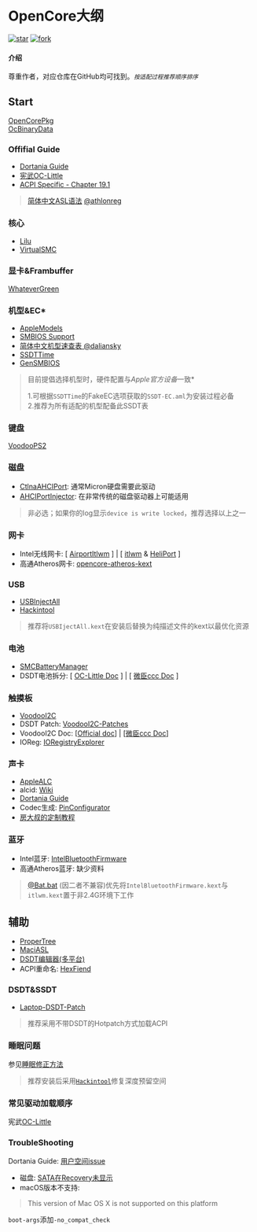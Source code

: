 # OpenCore大纲
[![star](https://gitee.com/Sirius2/OC-Patch-Wiki/badge/star.svg?theme=dark)](https://gitee.com/Sirius2/OC-Patch-Wiki/stargazers) [![fork](https://gitee.com/Sirius2/OC-Patch-Wiki/badge/fork.svg?theme=dark)](https://gitee.com/Sirius2/OC-Patch-Wiki/members)

#### 介绍

尊重作者，对应仓库在GitHub均可找到。*`按适配过程推荐顺序排序`*

## Start
[OpenCorePkg](https://github.com/acidanthera/OpenCorePkg)  
[OcBinaryData](https://github.com/acidanthera/OcBinaryData)

### Offifial Guide  
+ [Dortania Guide](https://dortania.github.io/OpenCore-Install-Guide/)  
+ [宪武OC-Little](https://ocbook.tlhub.cn)  
+ [ACPI Specific - Chapter 19.1](https://gitee.com/Sirius2/OC-Patch-Wiki/blob/master/docs/ACPI_Spec_6_3_A_Oct_6_2020.pdf)
> [简体中文ASL语法](https://ocbook.tlhub.cn/00-总述/00-1-ASL语法基础/) [@athlonreg](https://github.com/athlonreg)

### 核心  
+ [Lilu](https://github.com/acidanthera/Lilu)  
+ [VirtualSMC](https://github.com/acidanthera/VirtualSMC)

### 显卡&Frambuffer
[WhateverGreen](https://github.com/acidanthera/WhateverGreen)

### 机型&EC*
+ [AppleModels](https://github.com/acidanthera/OpenCorePkg/tree/master/AppleModels)  
+ [SMBIOS Support](https://dortania.github.io/OpenCore-Install-Guide/extras/smbios-support.html)  
+ [简体中文机型速查表 @daliansky](http://blog.daliansky.net/Intel-core-display-platformID-finishing.html)  
+ [SSDTTime](https://github.com/corpnewt/SSDTTime)  
+ [GenSMBIOS](https://github.com/corpnewt/GenSMBIOS)  

> 目前提倡选择机型时，硬件配置与*Apple官方设备*一致*  
> 
> 1.可根据`SSDTTime`的FakeEC选项获取的`SSDT-EC.aml`为安装过程必备  
> 2.推荐为所有适配的机型配备此SSDT表  

### 键盘
[VoodooPS2](https://github.com/acidanthera/VoodooPS2)

### 磁盘
+ [CtlnaAHCIPort](https://github.com/dortania/OpenCore-Install-Guide/blob/master/extra-files/CtlnaAHCIPort.kext.zip): 通常Micron硬盘需要此驱动  
+ [AHCIPortInjector](https://www.insanelymac.com/forum/files/file/436-ahciportinjectorkext/): 在非常传统的磁盘驱动器上可能适用  
> 非必选；如果你的log显示`device is write locked`，推荐选择以上之一

### 网卡
+ Intel无线网卡: [ [AirportItlwm](https://github.com/OpenIntelWireless/itlwm) ] | [ [itlwm](https://github.com/OpenIntelWireless/itlwm) & [HeliPort](https://github.com/OpenIntelWireless/HeliPort) ]  
+ 高通Atheros网卡: [opencore-atheros-kext](https://github.com/FIRSTPLATO/opencore-atheros-kext)

### USB
+ [USBInjectAll](https://github.com/RehabMan/OS-X-USB-Inject-All)  
+ [Hackintool](https://github.com/headkaze/Hackintool)
> 推荐将`USBIjectAll.kext`在安装后替换为纯描述文件的kext以最优化资源

### 电池
+ [SMCBatteryManager](https://github.com/acidanthera/VirtualSMC)  
+ DSDT电池拆分: [ [OC-Little Doc](https://ocbook.tlhub.cn/08-电池补丁/) ] | [ [微臣ccc Doc](./docs/battery.md) ]

### 触摸板
+ [VoodooI2C](https://github.com/VoodooI2C/VoodooI2C)  
+ DSDT Patch: [VoodooI2C-Patches](https://github.com/VoodooI2C/VoodooI2C-Patches)  
+ VoodooI2C Doc: [[Official doc](https://voodooi2c.github.io)] | [[微臣ccc Doc](docs/i2c.md)]  
+ IOReg: [IORegistryExplorer](https://github.com/khronokernel/IORegistryClone)

### 声卡
+ [AppleALC](https://github.com/acidanthera/AppleALC)
+ alcid: [Wiki](https://github.com/acidanthera/AppleALC/wiki/Supported-codecs)  
+ [Dortania Guide](https://dortania.github.io/OpenCore-Post-Install/universal/audio.html#finding-your-layout-id)  
+ Codec生成: [PinConfigurator](https://github.com/headkaze/PinConfigurator)  
+ [房大叔的定制教程](https://fangf.cc/2020/03/02/applealc/)

### 蓝牙
+ Intel蓝牙: [IntelBluetoothFirmware](https://github.com/OpenIntelWireless/IntelBluetoothFirmware)  
+ 高通Atheros蓝牙: 缺少资料
> [@Bat.bat](https://github.com/williambj1) (因二者不兼容)优先将`IntelBluetoothFirmware.kext`与`itlwm.kext`置于非2.4G环境下工作

## 辅助
+ [ProperTree](https://github.com/corpnewt/ProperTree)  
+ [MaciASL](https://github.com/acidanthera/MaciASL) 
+ [DSDT编辑器(多平台)](https://github.com/ic005k/QtiASL)  
+ ACPI重命名: [HexFiend](https://github.com/HexFiend/HexFiend)  

### DSDT&SSDT
+ [Laptop-DSDT-Patch](https://github.com/RehabMan/Laptop-DSDT-Patch)
> 推荐采用不带DSDT的Hotpatch方式加载ACPI  

### 睡眠问题
参见[睡眠修正方法](https://ocbook.tlhub.cn/11-PNP0C0E睡眠修正方法/)
> 推荐安装后采用[`Hackintool`](https://github.com/headkaze/Hackintool)修复深度预留空间

### 常见驱动加载顺序
宪武[OC-Little](https://github.com/daliansky/OC-little/tree/master/常见驱动加载顺序)
### TroubleShooting
Dortania Guide: [用户空间issue](https://dortania.github.io/OpenCore-Install-Guide/troubleshooting/extended/userspace-issues.html)  
+ 磁盘: [SATA在Recovery未显示](https://dortania.github.io/OpenCore-Install-Guide/troubleshooting/extended/userspace-issues.html#sata-drives-not-shown-in-diskutility)
+ macOS版本不支持:
> This version of Mac OS X is not supported on this platform  

`boot-args`添加`-no_compat_check`
